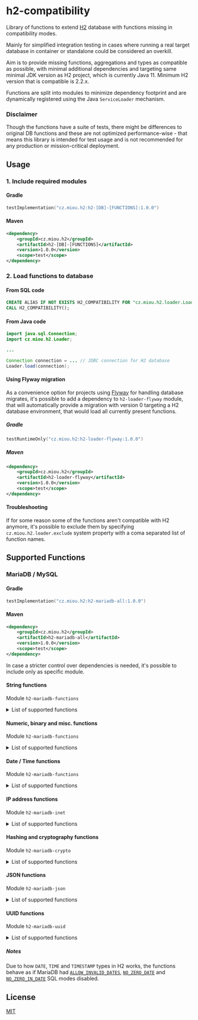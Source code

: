 # h2-compatibility

Library of functions to extend [H2](https://www.h2database.com/) database with functions missing in compatibility modes.

Mainly for simplified integration testing in cases where running a real target database in container or standalone 
could be considered an overkill.

Aim is to provide missing functions, aggregations and types as compatible as possible, with minimal additional 
dependencies and targeting same minimal JDK version as H2 project, which is currently Java 11. 
Minimum H2 version that is compatible is 2.2.x.

Functions are split into modules to minimize dependency footprint and are dynamically registered 
using the Java `ServiceLoader` mechanism.

### Disclaimer

Though the functions have a suite of tests, there might be differences to original DB functions and 
these are not optimized performance-wise - that means this library is intended for test usage and is not 
recommended for any production or mission-critical deployment.

## Usage

### 1. Include required modules

#### Gradle
```kotlin
testImplementation("cz.miou.h2:h2-[DB]-[FUNCTIONS]:1.0.0")
```

#### Maven

```xml
<dependency>
    <groupId>cz.miou.h2</groupId>
    <artifactId>h2-[DB]-[FUNCTIONS]</artifactId>
    <version>1.0.0</version>
    <scope>test</scope>
</dependency>
```

### 2. Load functions to database

#### From SQL code

```sql
CREATE ALIAS IF NOT EXISTS H2_COMPATIBILITY FOR "cz.miou.h2.loader.Loader.load";
CALL H2_COMPATIBILITY();
```

#### From Java code

```java
import java.sql.Connection;
import cz.miou.h2.Loader;

...

Connection connection = ... // JDBC connection for H2 database
Loader.load(connection);

```

#### Using Flyway migration

As a convenience option for projects using [Flyway](https://github.com/flyway/flyway) for handling database migrates, 
it's possible to add a dependency to `h2-loader-flyway` module, that will automatically provide a migration with 
version 0 targeting a H2 database environment, that would load all currently present functions.  

##### Gradle
```kotlin
testRuntimeOnly("cz.miou.h2:h2-loader-flyway:1.0.0")
```

##### Maven

```xml
<dependency>
    <groupId>cz.miou.h2</groupId>
    <artifactId>h2-loader-flyway</artifactId>
    <version>1.0.0</version>
    <scope>test</scope>
</dependency>
```

#### Troubleshooting

If for some reason some of the functions aren't compatible with H2 anymore, it's possible to exclude them by specifying `cz.miou.h2.loader.exclude` system property with a coma separated list of function names.

## Supported Functions

### MariaDB / MySQL

#### Gradle
```kotlin
testImplementation("cz.miou.h2:h2-mariadb-all:1.0.0")
```

#### Maven

```xml
<dependency>
    <groupId>cz.miou.h2</groupId>
    <artifactId>h2-mariadb-all</artifactId>
    <version>1.0.0</version>
    <scope>test</scope>
</dependency>
```

In case a stricter control over dependencies is needed, it's possible to include only as specific module.

#### String functions

Module `h2-mariadb-functions`

<details>

<summary>List of supported functions</summary>

* [`BIN`](https://mariadb.com/kb/en/bin/)
* [`ELT`](https://mariadb.com/kb/en/elt/)
* [`EXPORT_SET`](https://mariadb.com/kb/en/export_set/)
* [`FIELD`](https://mariadb.com/kb/en/field/)
* [`FIND_IN_SET`](https://mariadb.com/kb/en/find_in_set/)
* [`FORMAT`](https://mariadb.com/kb/en/format/)
* [`FROM_BASE64`](https://mariadb.com/kb/en/from_base64/)
* [`HEX`](https://mariadb.com/kb/en/hex/)
* [`LOAD_FILE`](https://mariadb.com/kb/en/load_file/)
* [`MAKE_SET`](https://mariadb.com/kb/en/make_set/)
* [`MID`](https://mariadb.com/kb/en/mid/)
* [`NATURAL_SORT_KEY`](https://mariadb.com/kb/en/natural_sort_key/)
* [`ORD`](https://mariadb.com/kb/en/ord/)
* [`QUOTE`](https://mariadb.com/kb/en/quote/)
* [`REGEXP_INSTR`](https://mariadb.com/kb/en/regexp_instr/)
* [`REVERSE`](https://mariadb.com/kb/en/reverse/)
* [`STRCMP`](https://mariadb.com/kb/en/strcmp/)
* [`SUBSTRING_INDEX`](https://mariadb.com/kb/en/substring_index/)
* [`TO_BASE64`](https://mariadb.com/kb/en/to_base64/)
* [`UNHEX`](https://mariadb.com/kb/en/unhex/)

</details>

#### Numeric, binary and misc. functions

Module `h2-mariadb-functions`

<details>

<summary>List of supported functions</summary>

* [`BIT_COUNT`](https://mariadb.com/kb/en/bit_count/)
* [`CONV`](https://mariadb.com/kb/en/conv/)
* [`FORMAT_BYTES`](https://mariadb.com/kb/en/miscellaneous-functions-format_bytes/)
* [`ISNULL`](https://mariadb.com/kb/en/isnull/)
* [`LOG2`](https://mariadb.com/kb/en/log2/)
* [`OCT`](https://mariadb.com/kb/en/oct/)
* [`POW`](https://mariadb.com/kb/en/pow/)
* [`SLEEP`](https://mariadb.com/kb/en/sleep/)
* [`SYS_GUID`](https://mariadb.com/kb/en/sys_guid/)
* [`UNCOMPRESSED_LENGTH`](https://mariadb.com/kb/en/uncompressed_length/)
* [`UNCOMPRESS`](https://mariadb.com/kb/en/uncompress/)
* [`UUID_SHORT`](https://mariadb.com/kb/en/uuid_short/)

</details>

#### Date / Time functions

Module `h2-mariadb-functions`

<details>

<summary>List of supported functions</summary>

* [`ADDDATE`](https://mariadb.com/kb/en/adddate/)
* [`ADDTIME`](https://mariadb.com/kb/en/addtime/)
* [`ADD_MONTHS`](https://mariadb.com/kb/en/add_months/)
* [`CONVERT_TZ`](https://mariadb.com/kb/en/convert_tz/)
* [`DATE_ADD`](https://mariadb.com/kb/en/date_add/)
* [`DATE_FORMAT`](https://mariadb.com/kb/en/date_format/)
* [`DATE_SUB`](https://mariadb.com/kb/en/date_sub/)
* [`FORMAT_PICO_TIME`](https://mariadb.com/kb/en/format_pico_time/)
* [`FROM_DAYS`](https://mariadb.com/kb/en/from_days/)
* [`MAKEDATE`](https://mariadb.com/kb/en/makedate/)
* [`MAKETIME`](https://mariadb.com/kb/en/maketime/)
* [`MICROSECOND`](https://mariadb.com/kb/en/microsecond/)
* [`PERIOD_ADD`](https://mariadb.com/kb/en/period_add/)
* [`PERIOD_DIFF`](https://mariadb.com/kb/en/period_add/)
* [`SEC_TO_TIME`](https://mariadb.com/kb/en/sec_to_time/)
* [`STR_TO_DATE`](https://mariadb.com/kb/en/str_to_date/)
* [`SUBDATE`](https://mariadb.com/kb/en/subdate/)
* [`SUBTIME`](https://mariadb.com/kb/en/subtime/)
* [`TIME`](https://mariadb.com/kb/en/time-function/)
* [`TIMEDIFF`](https://mariadb.com/kb/en/timediff/)
* [`TIMESTAMP`](https://mariadb.com/kb/en/timestamp-function/)
* [`TIME_FORMAT`](https://mariadb.com/kb/en/time_format/)
* [`TIME_TO_SEC`](https://mariadb.com/kb/en/time_to_sec/)
* [`TO_DAYS`](https://mariadb.com/kb/en/to_days/)
* [`TO_SECONDS`](https://mariadb.com/kb/en/to_seconds/)
* [`UTC_DATE`](https://mariadb.com/kb/en/utc_date/)
* [`UTC_TIME`](https://mariadb.com/kb/en/utc_time/)
* [`UTC_TIME`](https://mariadb.com/kb/en/utc_time/)
* [`WEEKDAY`](https://mariadb.com/kb/en/weekday/)
* [`WEEKOFYEAR`](https://mariadb.com/kb/en/weekofyear/)
* [`YEARWEEK`](https://mariadb.com/kb/en/yearweek/)

</details>

#### IP address functions

Module `h2-mariadb-inet`

<details>

<summary>List of supported functions</summary>

* [`INET_ATON`](https://mariadb.com/kb/en/inet_aton/)
* [`INET_NTOA`](https://mariadb.com/kb/en/inet_ntoa/)
* [`INET6_ATON`](https://mariadb.com/kb/en/inet6_aton/)
* [`INET6_NTOA`](https://mariadb.com/kb/en/inet6_ntoa/)
* [`IS_IPV4`](https://mariadb.com/kb/en/is_ipv4/)
* [`IS_IPV4_COMPAT`](https://mariadb.com/kb/en/is_ipv4_compat/)
* [`IS_IPV4_MAPPED`](https://mariadb.com/kb/en/is_ipv4_mapped/)
* [`IS_IPV6`](https://mariadb.com/kb/en/is_ipv6/)

</details>

#### Hashing and cryptography functions

Module `h2-mariadb-crypto`

<details>

<summary>List of supported functions</summary>

* [`AES_DECRYPT`](https://mariadb.com/kb/en/aes_decrypt/)
* [`AES_ENCRYPT`](https://mariadb.com/kb/en/aes_encrypt/)
* [`CRC32C`](https://mariadb.com/kb/en/crc32c/)
* [`CRC32`](https://mariadb.com/kb/en/crc32/)
* [`KDF`](https://mariadb.com/kb/en/kdf/)
* [`MD5`](https://mariadb.com/kb/en/md5/)
* [`SHA1`](https://mariadb.com/kb/en/sha1/)
* [`SHA2`](https://mariadb.com/kb/en/sha2/)

</details>

#### JSON functions

Module `h2-mariadb-json`

<details>

<summary>List of supported functions</summary>

* [`JSON_ARRAY_APPEND`](https://mariadb.com/kb/en/json_array_append/)
* [`JSON_ARRAY_INSERT`](https://mariadb.com/kb/en/json_array_insert/)
* [`JSON_ARRAY_INTERSECT`](https://mariadb.com/kb/en/json_array_intersect/)
* [`JSON_COMPACT`](https://mariadb.com/kb/en/json_compact/)
* [`JSON_CONTAINS`](https://mariadb.com/kb/en/json_contains/)
* [`JSON_CONTAINS_PATH`](https://mariadb.com/kb/en/json_contains_path/)
* [`JSON_DEPTH`](https://mariadb.com/kb/en/json_depth/)
* [`JSON_DETAILED`](https://mariadb.com/kb/en/json_detailed/)
* [`JSON_EQUALS`](https://mariadb.com/kb/en/json_equals/)
* [`JSON_EXISTS`](https://mariadb.com/kb/en/json_exists/)
* [`JSON_EXTRACT`](https://mariadb.com/kb/en/json_extract/)
* [`JSON_INSERT`](https://mariadb.com/kb/en/json_insert/)
* [`JSON_KEYS`](https://mariadb.com/kb/en/json_keys/)
* [`JSON_KEY_VALUE`](https://mariadb.com/kb/en/json_key_value/)
* [`JSON_LENGTH`](https://mariadb.com/kb/en/json_length/)
* [`JSON_LOOSE`](https://mariadb.com/kb/en/json_loose/)
* [`JSON_MERGE`](https://mariadb.com/kb/en/json_merge/)
* [`JSON_MERGE_PATCH`](https://mariadb.com/kb/en/json_merge_patch/)
* [`JSON_NORMALIZE`](https://mariadb.com/kb/en/json_normalize/)
* [`JSON_OBJECT_FILTER_KEYS`](https://mariadb.com/kb/en/json_object_filter_keys/)
* [`JSON_OBJECT_TO_ARRAY`](https://mariadb.com/kb/en/json_object_to_array/)
* [`JSON_OVERLAPS`](https://mariadb.com/kb/en/json_overlaps/)
* [`JSON_QUERY`](https://mariadb.com/kb/en/json_query/)
* [`JSON_QUOTE`](https://mariadb.com/kb/en/json_quote/)
* [`JSON_REMOVE`](https://mariadb.com/kb/en/json_remove/)
* [`JSON_REPLACE`](https://mariadb.com/kb/en/json_replace/)
* [`JSON_SEARCH`](https://mariadb.com/kb/en/json_search/)
* [`JSON_SET`](https://mariadb.com/kb/en/json_set/)
* [`JSON_TYPE`](https://mariadb.com/kb/en/json_type/)
* [`JSON_UNQUOTE`](https://mariadb.com/kb/en/json_unquote/)
* [`JSON_VALID`](https://mariadb.com/kb/en/json_valid/)
* [`JSON_VALUE`](https://mariadb.com/kb/en/json_value/)

</details>

#### UUID functions

Module `h2-mariadb-uuid`

<details>

<summary>List of supported functions</summary>

* [`UUIDV4`](https://mariadb.com/kb/en/uuidv4/)
* [`UUIDV7`](https://mariadb.com/kb/en/uuidv7/)

</details>

##### Notes

Due to how `DATE`, `TIME` and `TIMESTAMP` types in H2 works, the functions behave as if MariaDB had
[`ALLOW_INVALID_DATES`](https://mariadb.com/kb/en/sql-mode/#allow_invalid_dates), [`NO_ZERO_DATE`](https://mariadb.com/kb/en/sql-mode/#no_zero_date) and [`NO_ZERO_IN_DATE`](https://mariadb.com/kb/en/sql-mode/#no_zero_in_date) SQL modes disabled.

## License

[MIT](https://choosealicense.com/licenses/mit/)


